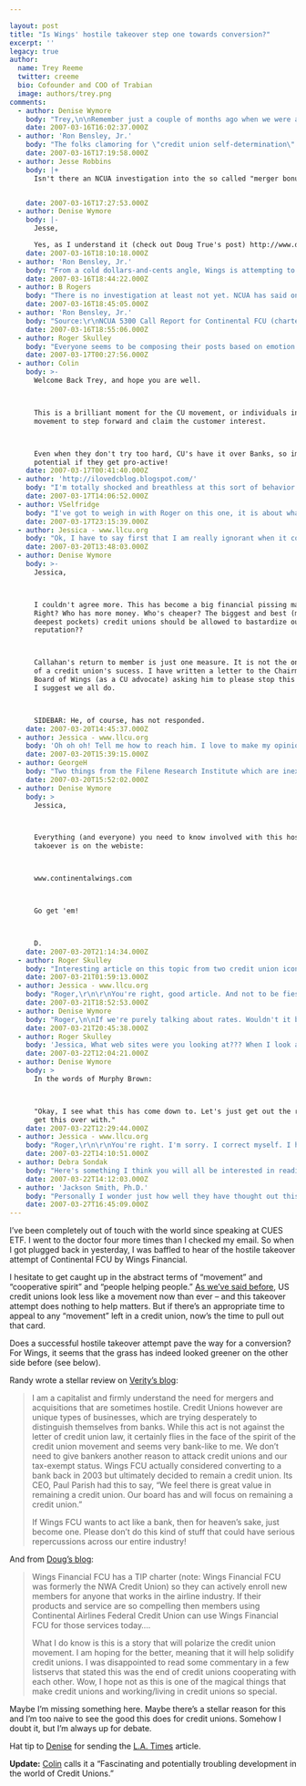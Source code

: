 ```yaml
---

layout: post
title: "Is Wings' hostile takeover step one towards conversion?"
excerpt: ''
legacy: true
author:
  name: Trey Reeme
  twitter: creeme
  bio: Cofounder and COO of Trabian
  image: authors/trey.png
comments:
  - author: Denise Wymore
    body: "Trey,\n\nRemember just a couple of months ago when we were all answering your very important question, \"What do we wish for credit union in 2007?\"  I don't recall anyone wishing for our first ever hostile takeover. I haven't been able to write about this until now because my hands were shaking too much. \n\nI've said it before, and I'll say it again. Where's a wealthy Boston merchant when you need one? What would Edward Filene say about this?\n\nI suspect he would pay a visit to Wings and take a meeting with the entire board and smack them upside the head. Something like that scene from Moonstruck where Cher slaps Nicolas Cage in the face and yells \"Snap out of it!\"\n\nAnd then walk away. \n\nI sure hope the league takes some kind of stand on this. And not the party line \"We support credit union self-determination.\" Can you imagine Filene saying that? NO!! Leagues are supposed to support credit union principles. And this isn't one of them. \nLook it up. Really not in there. Stop it. Now.\n\nWhew...I feel better. "
    date: 2007-03-16T16:02:37.000Z
  - author: 'Ron Bensley, Jr.'
    body: "The folks clamoring for \"credit union self-determination\" are not members-at-large.  One reason the Wings attempt is so scary is that it is aimed squarely at John & Mary Member, up to their eyeballs in mortgage and loan payments and who don't see a downside to the \"merger\". The $200 merger bonus is potent given that many CU members have never received a bonus dividend payout."
    date: 2007-03-16T17:19:58.000Z
  - author: Jesse Robbins
    body: |+
      Isn't there an NCUA investigation into the so called "merger bonus"?


    date: 2007-03-16T17:27:53.000Z
  - author: Denise Wymore
    body: |-
      Jesse,

      Yes, as I understand it (check out Doug True's post) http://www.dougtrue.net/
    date: 2007-03-16T18:10:18.000Z
  - author: 'Ron Bensley, Jr.'
    body: "From a cold dollars-and-cents angle, Wings is attempting to buy the $29,866,049 members' equity of Continental for a whopping $5,019,400.\r\n\r\nI do NOT advocate this, but looking at it like Mr. Potter (the hard-nosed banker from It's A Wonderful Life), if Continental FCU liquidated, the members' equity would divide up to $1,194 per member.\r\nWings is offering $200 per member.\r\n\r\nOn a strictly dollars-and-cents basis, the Wings proposal STINKS."
    date: 2007-03-16T18:44:22.000Z
  - author: B Rogers
    body: "There is no investigation at least not yet. NCUA has said only that it has received a \"preliminary\" proposal from Wings, but it can only rule on proposals that are submitted jointly by the two boards. Also, the merger bonus is a business decision, and unless it would drop the CU's capital ratio to below regulatory standards, Wings is only accountable to its existing members for the payout."
    date: 2007-03-16T18:45:05.000Z
  - author: 'Ron Bensley, Jr.'
    body: "Source:\r\nNCUA 5300 Call Report for Continental FCU (charter no. 07812)\r\n\r\n\"Miscellaneous Information\"\r\nLine 4:  Current members    25,097\r\n\r\n\"PCA Net Worth Calculation Worksheet\"\r\nLine 7: Total Net Worth        $29,866,049\r\n\r\nDividing $29,866,049 by 25,097 members provides the per-capita member equity of $1,194."
    date: 2007-03-16T18:55:06.000Z
  - author: Roger Skulley
    body: "Everyone seems to be composing their posts based on emotion rather than on fact.  Aren't credit unions supposed to act in their members' best interests? Isn't that what we're supposed to do?\r\nWill someone please explain to me why this deal is not in the best interests of Continental FCU members?\r\n\r\nFrom my perspective, the members get a $200 payment, lower rates on loans, higher rates on savings, lower fees, more access to the credit union through more offices (important in the airline industry) plus instant membership and ownership interest in Wings.  What is the downside for the member?\r\n\r\nCheck out the year-end Callahan's credit Union report. Continental FCU gets a Return to Member score of 49 while the score for Wings is nearly double at 96.  They must be doing something right.  If Continental FCU were providing appropriate value back to their member, they wouldn't be in this spot to begin with.  The best interests of the member should be the top priority.\r\n"
    date: 2007-03-17T00:27:56.000Z
  - author: Colin
    body: >-
      Welcome Back Trey, and hope you are well.



      This is a brilliant moment for the CU movement, or individuals in the
      movement to step forward and claim the customer interest.



      Even when they don't try too hard, CU's have it over Banks, so imagine the
      potential if they get pro-active!
    date: 2007-03-17T00:41:40.000Z
  - author: 'http://ilovedcblog.blogspot.com/'
    body: "I'm totally shocked and breathless at this sort of behavior.  This sort of selfish behavior makes it difficult for all credit unions to defend their position as a tax-free entity different from a bank."
    date: 2007-03-17T14:06:52.000Z
  - author: VSelfridge
    body: "I've got to weigh in with Roger on this one, it is about what is in the best interest of the member...\r\n\r\nNow, I HOPE that Wings tried to approach Continental via merger first!  (I'm sure the merger idea was along the lines of: Hey, we both are trying to serve airline employees - wouldn't it be better if we didn't compete against each other and instead were on the same team...) \r\n\r\nIf Continental wasn't interested in a merger - then it looks like Wings felt they had to pursue it as a \"takeover.\"\r\n\r\nToo bad on the PR side for Wings, and not something that I'd bet alot of CU senior management teams would do, but ...  Wings obviously feels that this is a strategically important thing for them to be doing.\r\n"
    date: 2007-03-17T23:15:39.000Z
  - author: Jessica - www.llcu.org
    body: "Ok, I have to say first that I am really ignorant when it comes to this kind of stuff. But from what I've read, I'm pretty confused. It is about what is in the best interest of the member, and if they can receive better rates and service and all that, then great. But,  if they are worth $1194 and they are being offered $200 then that doesn't seem to me to be in their best interest. That seems short and sly to me. \r\n\r\nAlso, if it does in fact harm our status as tax-exempt credit unions and/or give credit unions in general a bad name and make us just like a bank, then I have a hard time understanding how that is in the best interest of any credit union member anywhere! \r\n\r\nMaybe I am over-simplifying things because of my lack of knowledge here. But then again, I learn a lot from my 3 year old because of his \"lack of knowlege\" and simplistic view of things. So . . . "
    date: 2007-03-20T13:48:03.000Z
  - author: Denise Wymore
    body: >-
      Jessica,



      I couldn't agree more. This has become a big financial pissing match.
      Right? Who has more money. Who's cheaper? The biggest and best (meaning
      deepest pockets) credit unions should be allowed to bastardize our
      reputation??



      Callahan's return to member is just one measure. It is not the only measure
      of a credit union's sucess. I have written a letter to the Chairman of the
      Board of Wings (as a CU advocate) asking him to please stop this madness.
      I suggest we all do.



      SIDEBAR: He, of course, has not responded.
    date: 2007-03-20T14:45:37.000Z
  - author: Jessica - www.llcu.org
    body: 'Oh oh oh! Tell me how to reach him. I love to make my opinion heard! :)'
    date: 2007-03-20T15:39:15.000Z
  - author: GeorgeH
    body: "Two things from the Filene Research Institute which are inextricably linked:\r\n\r\n1. Credit Unions need to be aware of and measure the \"value\" they provide to members, and \r\n\r\n2. This situation has the potential to send a chilling effective the cooperative nature of credit unions.\r\n\r\n"
    date: 2007-03-20T15:52:02.000Z
  - author: Denise Wymore
    body: >
      Jessica,



      Everything (and everyone) you need to know involved with this hostile
      takoever is on the webiste:



      www.continentalwings.com



      Go get 'em!



      D.
    date: 2007-03-20T21:14:34.000Z
  - author: Roger Skulley
    body: "Interesting article on this topic from two credit union icons.  Remember, it should be all about what's in the members' best interests.\r\n\r\nhttp://www.creditunions.com/home/articles/template.asp?article_id=1668\r\n"
    date: 2007-03-21T01:59:13.000Z
  - author: Jessica - www.llcu.org
    body: "Roger,\r\n\r\nYou're right, good article. And not to be fiesty or anything, but there are some major issues here. \r\n\r\nFirst, let me quote:\r\n\"In any event, good credit union mergers should be celebrated: They make for a better, stronger credit union movement. In good mergers, both the acquired membership and the acquiring membership are better off.\"\r\n(Mergers) \"they should be seen as a means of improving member service and thereby making a stronger, healthier credit union movement.\"\r\n\r\nOk, I have to emphasize, GOOD credit union mergers are being discussed in this article. NOT hostile take overs. I also have to emphasize that mergers are supposed to \"make a stronger, healthier credit union movement,\" NOT destroy the fragile basis of it that still exists. \r\n\r\nNow, on to this \"proposal,\" if you can really call it that. You are 100% right, in that it is supposed to be about what's in the best interest of the members. However, is this takeover (because that's really what it is, not a merger), really what's in the best interest of the members? Because when I finally got around to doing research, I found that the promises and incentives being promised on the merger website are inaccurate. They claim that interest rates will be lower on loans and credit cards and higher on savings. However, when I researched the rates posted on the individual sites, it was the other way around. Continental's rates were better than Wing's. Now, maybe that has changed recently in order to compete, but the fact is, Continental does NOT want this! And as I can see, there is no reason for it. While there might be room for improvement (and lets not forget that we all have some of that), why not let them improve. Why is it a matter of taking them over? What is the point of this so called \"merger proposal!\" I'm missing it apparently. \r\n"
    date: 2007-03-21T18:52:53.000Z
  - author: Denise Wymore
    body: "Roger,\n\nIf we're purely talking about rates. Wouldn't it be in the best interests of most of our \"depositors\" to open an account with ING?\n\nWouldn't it be in the best interests of the majority of our cardholders to go with Capital One?\n\nShouldn't our members go directly through GMAC financing so we won't have to use member's money to BUY the loan from the dealer?\n\nWe are MORE than money. It is about cooperation. Let's try some of that. "
    date: 2007-03-21T20:45:38.000Z
  - author: Roger Skulley
    body: 'Jessica, What web sites were you looking at??? When I look at both web sites Wings has better rates across the board on loans and savings. The only rate I could find where Continental FCU was better was their 2 year new car rate.  In addition, it looks like Continental FCU uses risk-based pricing while Wings does not.'
    date: 2007-03-22T12:04:21.000Z
  - author: Denise Wymore
    body: >
      In the words of Murphy Brown:



      "Okay, I see what this has come down to. Let's just get out the ruler and
      get this over with."
    date: 2007-03-22T12:29:44.000Z
  - author: Jessica - www.llcu.org
    body: "Roger,\r\n\r\nYou're right. I'm sorry. I correct myself. I had picked out the specific rates that I was looking for. And when I went back and reviewed rates in general and looked deeper into detail, I was not comparing apples to apples, but instead apples to oranges. For example, I realized that I had compared different levels of Visa account. My fault. \r\n\r\nHowever, in all reality, when I compare the rates to our rates, ours are not as good as Wings either. Does that mean that they have the right to come take over our credit union? If you want to go that route, then we're looking at a financial institution that wants to be a monopoly instead of a cooperative. I don't know about you, but to me, that sounds vaguely familiar (BOA). Tell me again, are we banks or credit unions? \r\n\r\n"
    date: 2007-03-22T14:10:51.000Z
  - author: Debra Sondak
    body: "Here's something I think you will all be interested in reading.  The January 2006 issue of <em>The Callahan Report</em> discussed the issues surrounding the DFCU conversion - issues that are clearly still relevant today.  \r\n\r\nhttp://www.creditunions.com/events/downloads/JanCalReport06.pdf"
    date: 2007-03-22T14:12:03.000Z
  - author: 'Jackson Smith, Ph.D.'
    body: "Personally I wonder just how well they have thought out this strategy and think the $200 is bogus.\r\n\r\nWill they pay every member of CFCU $200 if the merger is approver, but before the merger is consummated?  Would WFFCU members really like to see an expenditure of over $5,000,000 for this purpose?  Will NCUA allow such an expense and it would have to be an expense and not a dividend as CFCU members are not WFFCU members.\r\n\r\nIf the payment is after the merger and done as a dividend every member of WFFCU should get the $200, upping the cost to about $27,000,000.\r\n\r\nThe merger may occur but I really doubt anyone will ever see the $200.\r\n"
    date: 2007-03-27T16:45:09.000Z
---
```


<p>I&#8217;ve been completely out of touch with the world since speaking at <span class="caps">CUES ETF</span>.  I went to the doctor four more times than I checked my email.  So when I got plugged back in yesterday, I was baffled to hear of the hostile takeover attempt of Continental <span class="caps">FCU</span> by Wings Financial.</p>
<p>I hesitate to get caught up in the abstract terms of &#8220;movement&#8221; and &#8220;cooperative spirit&#8221; and &#8220;people helping people.&#8221;  <a href="http://www.opensourcecu.com/articles/2006/10/04/what-movement">As we&#8217;ve said before</a>, US credit unions look less like a movement now than ever &#8211; and this takeover attempt does nothing to help matters.  But if there&#8217;s an appropriate time to appeal to any &#8220;movement&#8221; left in a credit union, now&#8217;s the time to pull out that card.</p>
<p>Does a successful hostile takeover attempt pave the way for a conversion?  For Wings, it seems that the grass has indeed looked greener on the other side before (see below).</p>
<p>Randy wrote a stellar review on <a href="http://veritycu.blogspot.com/2007/03/something-crazy-happened-in-credit.html">Verity&#8217;s blog</a>:</p>
<blockquote><p>I am a capitalist and firmly understand the need for mergers and acquisitions that are sometimes hostile. Credit Unions however are unique types of businesses, which are trying desperately to distinguish themselves from banks. While this act is not against the letter of credit union law, it certainly flies in the face of the spirit of the credit union movement and seems very bank-like to me. We don&#8217;t need to give bankers another reason to attack credit unions and our tax-exempt status. Wings <span class="caps">FCU</span> actually considered converting to a bank back in 2003 but ultimately decided to remain a credit union. Its <span class="caps">CEO</span>, Paul Parish had this to say, &#8220;We feel there is great value in remaining a credit union. Our board has and will focus on remaining a credit union.&#8221;</p><p>If Wings <span class="caps">FCU</span> wants to act like a bank, then for heaven&#8217;s sake, just become one. Please don&#8217;t do this kind of stuff that could have serious repercussions across our entire industry!</p></blockquote>
<p>And from <a href="http://dougtrue.net/articles/2007/03/13/a-lot-at-stake-in-credit-union-land">Doug&#8217;s blog</a>:</p>
<blockquote><p>Wings Financial <span class="caps">FCU</span> has a <span class="caps">TIP</span> charter (note: Wings Financial <span class="caps">FCU</span> was formerly the <span class="caps">NWA</span> Credit Union) so they can actively enroll new members for anyone that works in the airline industry. If their products and service are so compelling then members using Continental Airlines Federal Credit Union can use Wings Financial <span class="caps">FCU</span> for those services today&#8230;.</p><p>What I do know is this is a story that will polarize the credit union movement. I am hoping for the better, meaning that it will help solidify credit unions. I was disappointed to read some commentary in a few listservs that stated this was the end of credit unions cooperating with each other. Wow, I hope not as this is one of the magical things that make credit unions and working/living in credit unions so special.</p></blockquote>
<p>Maybe I&#8217;m missing something here.  Maybe there&#8217;s a stellar reason for this and I&#8217;m too naive to see the good this does for credit unions.  Somehow I doubt it, but I&#8217;m always up for debate.</p>
<p>Hat tip to <a href="http://denisewymore.blogspot.com">Denise</a> for sending the <a href="http://www.latimes.com/business/la-fi-wrap10.1mar10,1,3175489.story?coll=la-headlines-business&#38;ctrack=1&#38;cset=true">L.A. Times</a> article.</p>
<p><strong>Update:</strong> <a href="http://thebankwatch.com/2007/03/14/hostile-takeover-attempt-in-credit-union-land/">Colin</a> calls it a &#8220;Fascinating and potentially troubling development in the world of Credit Unions.&#8221;</p>